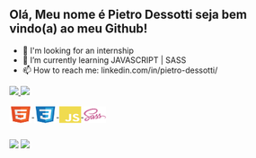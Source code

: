 ## Olá, Meu nome é Pietro Dessotti seja bem vindo(a) ao meu Github!

- 🔭 I'm looking for an internship
- 🌱 I’m currently learning JAVASCRIPT | SASS
- 📫 How to reach me: linkedin.com/in/pietro-dessotti/


<div>
  <a href="https://github.com/pietrodessotti">
  <img height="160em" src="https://github-readme-stats.vercel.app/api?username=pietrodessotti&show_icons=true&theme=merko"/>
  <img height="160em" src="https://github-readme-stats.vercel.app/api/top-langs/?username=pietrodessotti&layout=compact&langs_count=8&theme=merko"/>
</div>
<div style="display: inline_block"><br>
  <img align="center" alt="Pietro-HTML" height="30" width="40" src="https://raw.githubusercontent.com/devicons/devicon/master/icons/html5/html5-original.svg">
  <img align="center" alt="Pietro-CSS" height="30" width="40" src="https://raw.githubusercontent.com/devicons/devicon/master/icons/css3/css3-original.svg">
  <img align="center" alt="Pietro-Js" height="30" width="40" src="https://raw.githubusercontent.com/devicons/devicon/master/icons/javascript/javascript-plain.svg">
  <img align="center" alt="Pietro-Sass" height="30" width="40" src="https://raw.githubusercontent.com/devicons/devicon/master/icons/sass/sass-original.svg">
</div>
  
  ##
  
  <div>
  <a href = "mailto: pietrohdessotti@gmail.com"><img src="https://img.shields.io/badge/-Gmail-%23EA4335?style=for-the-badge&logo=gmail&logoColor=white" target="_blank"></a>
  <a href="https://www.linkedin.com/in/pietro-dessotti/" target="_blank"><img src="https://img.shields.io/badge/-LinkedIn-%230077B5?style=for-the-badge&logo=linkedin&logoColor=white" target="_blank"></a>
</div>
